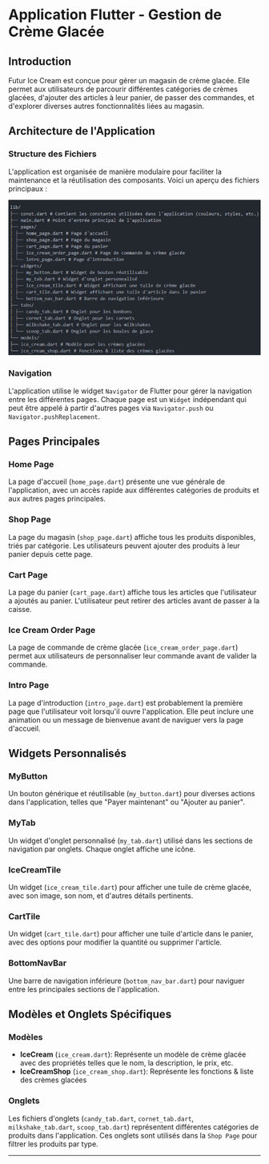 # Application Flutter - Gestion de Crème Glacée

## Introduction

Futur Ice Cream est conçue pour gérer un magasin de crème glacée. Elle permet aux utilisateurs de parcourir différentes catégories de crèmes glacées, d'ajouter des articles à leur panier, de passer des commandes, et d'explorer diverses autres fonctionnalités liées au magasin.

## Architecture de l'Application

### Structure des Fichiers

L'application est organisée de manière modulaire pour faciliter la maintenance et la réutilisation des composants. Voici un aperçu des fichiers principaux :

![Capture d'écran de l'application](lib/images/futur_ice_cream_architecture.png)


### Navigation

L'application utilise le widget `Navigator` de Flutter pour gérer la navigation entre les différentes pages. Chaque page est un `Widget` indépendant qui peut être appelé à partir d'autres pages via `Navigator.push` ou `Navigator.pushReplacement`.

## Pages Principales

### Home Page

La page d'accueil (`home_page.dart`) présente une vue générale de l'application, avec un accès rapide aux différentes catégories de produits et aux autres pages principales.

### Shop Page

La page du magasin (`shop_page.dart`) affiche tous les produits disponibles, triés par catégorie. Les utilisateurs peuvent ajouter des produits à leur panier depuis cette page.

### Cart Page

La page du panier (`cart_page.dart`) affiche tous les articles que l'utilisateur a ajoutés au panier. L'utilisateur peut  retirer des articles avant de passer à la caisse.

### Ice Cream Order Page

La page de commande de crème glacée (`ice_cream_order_page.dart`) permet aux utilisateurs de personnaliser leur commande avant de valider la commande.

### Intro Page

La page d'introduction (`intro_page.dart`) est probablement la première page que l'utilisateur voit lorsqu'il ouvre l'application. Elle peut inclure une animation ou un message de bienvenue avant de naviguer vers la page d'accueil.

## Widgets Personnalisés

### MyButton

Un bouton générique et réutilisable (`my_button.dart`) pour diverses actions dans l'application, telles que "Payer maintenant" ou "Ajouter au panier".

### MyTab

Un widget d'onglet personnalisé (`my_tab.dart`) utilisé dans les sections de navigation par onglets. Chaque onglet affiche une icône.

### IceCreamTile

Un widget (`ice_cream_tile.dart`) pour afficher une tuile de crème glacée, avec son image, son nom, et d'autres détails pertinents.

### CartTile

Un widget (`cart_tile.dart`) pour afficher une tuile d'article dans le panier, avec des options pour modifier la quantité ou supprimer l'article.

### BottomNavBar

Une barre de navigation inférieure (`bottom_nav_bar.dart`) pour naviguer entre les principales sections de l'application.

## Modèles et Onglets Spécifiques

### Modèles

- **IceCream** (`ice_cream.dart`): Représente un modèle de crème glacée avec des propriétés telles que le nom, la description, le prix, etc.
- **IceCreamShop** (`ice_cream_shop.dart`): Représente les fonctions & liste des crèmes glacées

### Onglets

Les fichiers d'onglets (`candy_tab.dart`, `cornet_tab.dart`, `milkshake_tab.dart`, `scoop_tab.dart`) représentent différentes catégories de produits dans l'application. Ces onglets sont utilisés dans la `Shop Page` pour filtrer les produits par type.

---


